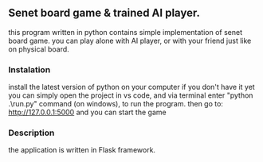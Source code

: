 ## Senet board game & trained AI player.
 this program written in python contains simple implementation of senet board game.
 you can play alone with AI player, or with your friend just like on physical board.

### Instalation
install the latest version of python on your computer if you don't have it yet
you can simply open the project in vs code, and via terminal enter "python .\run.py" command (on windows), to run the program.
then go to: http://127.0.0.1:5000 and you can start the game

### Description
the application is written in Flask framework.

